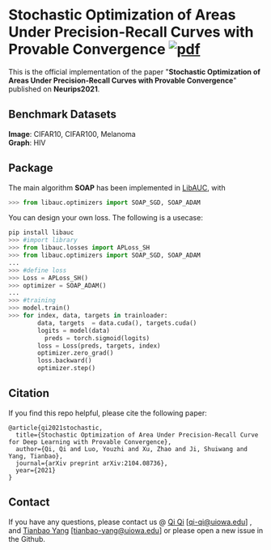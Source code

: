 # Stochastic Optimization of Areas Under Precision-Recall Curves with Provable Convergence [![pdf](https://img.shields.io/badge/Arxiv-pdf-orange.svg?style=flat)](https://arxiv.org/pdf/2104.08736.pdf)

This is the official implementation of the paper "**Stochastic Optimization of Areas Under Precision-Recall Curves with Provable Convergence**" published on **Neurips2021**. 


Benchmark Datasets
---------
**Image**: CIFAR10, CIFAR100, Melanoma \
**Graph**: HIV

Package
----------
The main algorithm **SOAP** has been implemented in [LibAUC](https://github.com/Optimization-AI/LibAUC/), with 
```python
>>> from libauc.optimizers import SOAP_SGD, SOAP_ADAM
```
You can design your own loss. The following is a usecase:
```python
pip install libauc
>>> #import library
>>> from libauc.losses import APLoss_SH
>>> from libauc.optimizers import SOAP_SGD, SOAP_ADAM
...
>>> #define loss
>>> Loss = APLoss_SH()
>>> optimizer = SOAP_ADAM()
...
>>> #training
>>> model.train()
>>> for index, data, targets in trainloader:
        data, targets  = data.cuda(), targets.cuda()
        logits = model(data)
	      preds = torch.sigmoid(logits)
        loss = Loss(preds, targets, index)
        optimizer.zero_grad()
        loss.backward()
        optimizer.step()
```




Citation
---------
If you find this repo helpful, please cite the following paper:
```
@article{qi2021stochastic,
  title={Stochastic Optimization of Area Under Precision-Recall Curve for Deep Learning with Provable Convergence},
  author={Qi, Qi and Luo, Youzhi and Xu, Zhao and Ji, Shuiwang and Yang, Tianbao},
  journal={arXiv preprint arXiv:2104.08736},
  year={2021}
}
```

Contact
----------
If you have any questions, please contact us @ [Qi Qi](https://homepage.divms.uiowa.edu/~zhuoning/) [qi-qi@uiowa.edu] , and [Tianbao Yang](https://homepage.cs.uiowa.edu/~tyng/) [tianbao-yang@uiowa.edu] or please open a new issue in the Github. 
